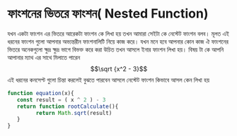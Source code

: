 # ফাংশনের ভিতরে ফাংশন( Nested Function)

যখন একটা ফাংশন এর ভিতরে আরেকটা ফাংশন কে লিখা হয় তখন আমারা সেইটা কে নেস্টেট ফাংশন বলব। মূলত এই ধরনের ফাংশন গুলো আপনার অভ্যন্তরীন ফাংশনালিটি নিয়ে কাজ করে। যখন মনে হবে আপনার কোন কাজ ঐ ফাংশনের ভিতরে অনেকগুলো ক্ষুদ্র ক্ষুদ্র ভাগে বিভক্ত করে করা উচিত তখন আসলে ইনার ফাংশন লিখা হয়। বিষয় টা কে আপনি আপানার ম্যাথ এর সাথে মিলাতে পারেন $$\sqrt {x^2 - 3}$$ এই ধরনের কনসেপ্ট গুলো চিন্তা করলেই বুঝতে পারবেন আসলে নেস্টেট ফাংশন কিভাবে আসল কেন লিখা হয়



```javascript
function equation(x){
   const result = ( x ^ 2 ) - 3
   return function rootCalculate(){
         return Math.sqrt(result)
   }
}
```

